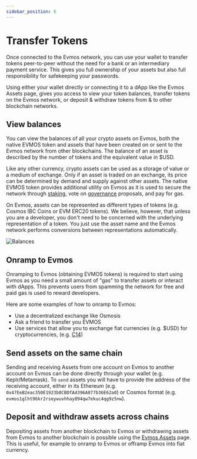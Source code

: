 ```yaml
---
sidebar_position: 6
---
```


# Transfer Tokens

Once connected to the Evmos network, you can use your wallet to transfer tokens peer-to-peer without the need for a bank or an intermediary payment service. This gives you full ownership of your assets but also full responsibility for safekeeping your passwords.

Using either your wallet directly or connecting it to a dApp like the Evmos Assets page, gives you access to view your token balances, transfer tokens on the Evmos network, or deposit & withdraw tokens from & to other blockchain networks.

## View balances

You can view the balances of all your crypto assets on Evmos, both the native EVMOS token and assets that have been created on or sent to the Evmos network from other blockchains. The balance of an asset is described by the number of tokens and the equivalent value in $USD.

Like any other currency, crypto assets can be used as a storage of value or a medium of exchange. Only if an asset is traded on an exchange, its price can be determined by demand and supply against other assets. The native EVMOS token provides additional utility on Evmos as it is used to secure the network through [staking](https://app.evmos.org/staking), vote on [governance](https://app.evmos.org/governance) proposals, and pay for gas.

On Evmos, assets can be represented as different types of tokens (e.g. Cosmos IBC Coins or EVM ERC20 tokens). We believe, however, that unless you are a developer, you don't need to be concerned with the underlying representation of a token. You just use the asset name and the Evmos network performs conversions between representations automatically.

![Balances](/img/transfer-tokens.png)

## Onramp to Evmos

Onramping to Evmos (obtaining EVMOS tokens) is required to start using Evmos as you need a small amount of "gas" to transfer assets or interact with dApps. This prevents users from spamming the network for free and paid gas is used to reward developers.

Here are some examples of how to onramp to Evmos:

* Use a decentralized exchange like Osmosis
* Ask a friend to transfer you EVMOS 
* Use services that allow you to exchange fiat currencies (e.g. $USD) for cryptocurrencies, (e.g. [C14](https://www.c14.money/buy))

## Send assets on the same chain

Sending and receiving Assets from one account on Evmos to another account on Evmos can be done directly through your wallet (e.g. Keplr/Metamask). To `send` assets you will have to provide the address of the receiving account, either in its Ethereum (e.g. `0x47EeB2eac350E1923b8CBDfA4396A077b36E62a0`) or Cosmos format (e.g. `evmos1glht96kr2rseywuvhhay894qw7ekuc4qg9z5nw`).

## Deposit and withdraw assets across chains

Depositing assets from another blockchain to Evmos or withdrawing assets from Evmos to another blockchain is possible using the [Evmos Assets](https://app.evmos.org/assets) page. This is useful, for example to onramp to Evmos or offramp Evmos into fiat currency.